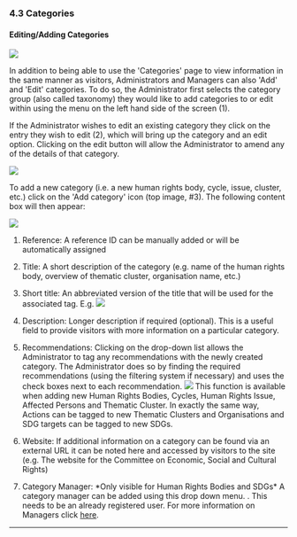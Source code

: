 ### 4.3 Categories

#### Editing/Adding Categories

![](assets/Editing_categories.png)

In addition to being able to use the 'Categories' page to view information in the same manner as visitors, Administrators and Managers can also 'Add' and 'Edit' categories. To do so, the Administrator first selects the category group \(also called taxonomy\) they would like to add categories to or edit within using the menu on the left hand side of the screen \(1\).

If the Administrator wishes to edit an existing category they click on the entry they wish to edit \(2\), which will bring up the category and an edit option. Clicking on the edit button will allow the Administrator to amend any of the details of that category.

![](assets/Editing_categories_2.png)

To add a new category \(i.e. a new human rights body, cycle, issue, cluster, etc.\)  click on the 'Add category' icon \(top image, \#3\). The following content box will then appear:

![](assets/Add_sub_category.png)

1. Reference: A reference ID can be manually added or will be automatically assigned

2. Title: A short description of the category \(e.g. name of the human rights body, overview of thematic cluster, organisation name, etc.\)

3. Short title: An abbreviated version of the title that will be used for the associated tag. E.g. ![](assets/Tags.png)

4. Description: Longer description if required \(optional\). This is a useful field to provide visitors with more information on a particular category.

5. Recommendations: Clicking on the drop-down list allows the Administrator to tag any recommendations with the newly created category. The Administrator does so by finding the required recommendations \(using the filtering system if necessary\) and uses the check boxes next to each recommendation. ![](assets/Add_connections.png)
This function is available when adding new Human Rights Bodies, Cycles, Human Rights Issue, Affected Persons and Thematic Cluster. In exactly the same way, Actions can be tagged to new Thematic Clusters and Organisations and SDG targets can be tagged to new SDGs.

6. Website: If additional information on a category can be found via an external URL it can be noted  here and accessed by visitors to the site \(e.g. The website for the Committee on Economic, Social and Cultural Rights\)

7. Category Manager: \*Only visible for Human Rights Bodies and SDGs\* A category manager can be added using this drop down menu. . This needs to be an already registered user. For more information on Managers click [here](../members/user-roles.md).

---



